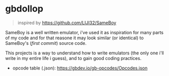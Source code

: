 # gbdollop
> inspired by https://github.com/LIJI32/SameBoy

SameBoy is a well written emulator, i've used it as inspiration for many parts of my code and for that reasone it may look similar (or identical) to SameBoy's (*first commit*) source code.

This projects is a way to understand how to write emulators (the only one i'll write in my entire life i guess), and to gain good coding practices.

* opcode table (.json): https://gbdev.io/gb-opcodes/Opcodes.json